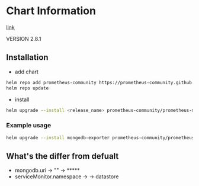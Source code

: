 # Chart Information

[link](https://github.com/prometheus-community/helm-charts/tree/main/charts/prometheus-mongodb-exporter)

VERSION 2.8.1

## Installation 

- add chart

```bash
helm repo add prometheus-community https://prometheus-community.github.io/helm-charts
helm repo update
```

- install 

```bash
helm upgrade --install <release_name> prometheus-community/prometheus-mongodb-exporter -f <values_file.yaml> -n <namespace> --version <VERSION>
```

### Example usage

```bash
helm upgrade --install mongodb-exporter prometheus-community/prometheus-mongodb-exporter -f values-opsta.yaml -n monitoring --version 2.8.1
```

## What's the differ from defualt

- mongodb.uri -> "" -> <url>*****
- serviceMonitor.namespace ->   -> datastore
